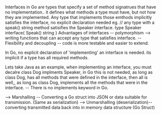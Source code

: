 Interfaces in Go are types that specify a set of method signatrues that have no implementation..
it defines what methods a type must have, but not how they are implemented.
Any type that implements those emthods implicitly satisfies the interface, no explicit declaration needed
eg.
// any type with a speak() string method satisifies the Speaker interface.
type Speaker interface{
Speak() string
}
Advantages of interfaces
-- polymorphism --> writing functions that can accept any type that satisfies interface.
-- Flexibility and decoupling
-- code is more testable and easier to extend.

In Go, no explicit declaration of 'implementing' an interface is needed. its implicit if a type has all required methods.

Lets take Java as an example, when implementing an interface, you must decalre class Dog implments Speaker, in Go this is not needed, as long as class Dog, has all methods that were defined in the interface, then all is well,, as long as class Dog, implements all the methods that were in the interface.
-- There is no implements keyword in Go.

--> Marshalling -- Converting a Go struct into JSON or data suitable for transmission. (Same as serialization)
--> Unmarshalling (deserialization)-- converting transmitted data back into in memory data structure (Go Struct)
